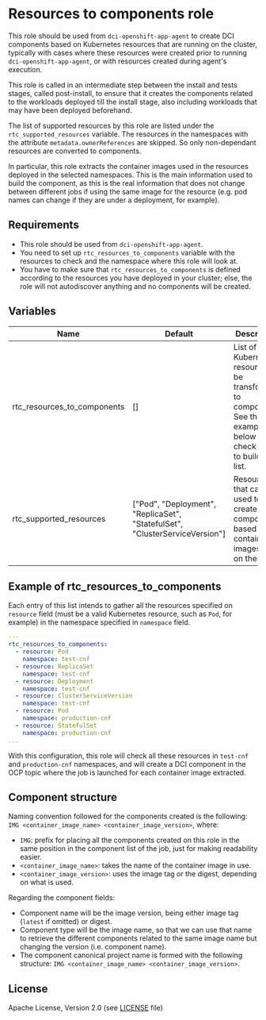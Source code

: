 # Resources to components role

This role should be used from `dci-openshift-app-agent` to create DCI components based on Kubernetes resources that are running on the cluster, typically with cases where these resources were created prior to running `dci-openshift-app-agent`, or with resources created during agent's execution.

This role is called in an intermediate step between the install and tests stages, called post-install, to ensure that it creates the components related to the workloads deployed till the install stage, also including workloads that may have been deployed beforehand.

The list of supported resources by this role are listed under the `rtc_supported_resources` variable. The resources in the namespaces with the attribute `metadata.ownerReferences` are skipped. So only non-dependant resources are converted to components.

In particular, this role extracts the container images used in the resources deployed in the selected namespaces. This is the main information used to build the component, as this is the real information that does not change between different jobs if using the same image for the resource (e.g. pod names can change if they are under a deployment, for example).

## Requirements

- This role should be used from `dci-openshift-app-agent`.
- You need to set up `rtc_resources_to_components` variable with the resources to check and the namespace where this role will look at.
- You have to make sure that `rtc_resources_to_components` is defined according to the resources you have deployed in your cluster; else, the role will not autodiscover anything and no components will be created.

## Variables

Name                                    | Default                                                                      | Description
--------------------------------------- | ---------------------------------------------------------------------------- | -------------------------------------------------------------
rtc\_resources\_to\_components          | []                                                                           | List of Kubernetes resources to be transformed to components. See the example below to check how to build this list.
rtc\_supported\_resources               | ["Pod", "Deployment", "ReplicaSet", "StatefulSet", "ClusterServiceVersion"]  | Resources that can be used to create components based on the container images used on them.

## Example of rtc_resources_to_components

Each entry of this list intends to gather all the resources specified on `resource` field (must be a valid Kubernetes resource, such as `Pod`, for example) in the namespace specified in `namespace` field.

```yaml
---
rtc_resources_to_components:
  - resource: Pod
    namespace: test-cnf
  - resource: ReplicaSet
    namespace: test-cnf
  - resource: Deployment
    namespace: test-cnf
  - resource: ClusterServiceVersion
    namespace: test-cnf
  - resource: Pod
    namespace: production-cnf
  - resource: StatefulSet
    namespace: production-cnf
...
```

With this configuration, this role will check all these resources in `test-cnf` and `production-cnf` namespaces, and will create a DCI component in the OCP topic where the job is launched for each container image extracted.

## Component structure

Naming convention followed for the components created is the following: `IMG <container_image_name> <container_image_version>`, where:

- `IMG`: prefix for placing all the components created on this role in the same position in the component list of the job, just for making readability easier.
- `<container_image_name>`: takes the name of the container image in use.
- `<container_image_version>`: uses the image tag or the digest, depending on what is used.

Regarding the component fields:

- Component name will be the image version, being either image tag (`latest` if omitted) or digest.
- Component type will be the image name, so that we can use that name to retrieve the different components related to the same image name but changing the version (i.e. component name).
- The component canonical project name is formed with the following structure: `IMG <container_image_name> <container_image_version>`.

## License

Apache License, Version 2.0 (see [LICENSE](../../LICENSE) file)
